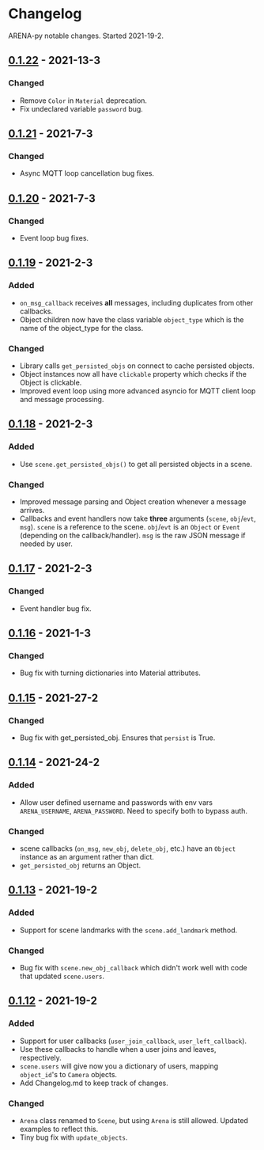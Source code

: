 # Changelog

ARENA-py notable changes. Started 2021-19-2.

## [0.1.22] - 2021-13-3
### Changed
- Remove `Color` in `Material` deprecation.
- Fix undeclared variable `password` bug.

## [0.1.21] - 2021-7-3
### Changed
- Async MQTT loop cancellation bug fixes.

## [0.1.20] - 2021-7-3
### Changed
- Event loop bug fixes.

## [0.1.19] - 2021-2-3
### Added
- `on_msg_callback` receives __all__ messages, including duplicates from other callbacks.
- Object children now have the class variable `object_type` which is the name of the object_type for the class.

### Changed
- Library calls `get_persisted_objs` on connect to cache persisted objects.
- Object instances now all have `clickable` property which checks if the Object is clickable.
- Improved event loop using more advanced asyncio for MQTT client loop and message processing.

## [0.1.18] - 2021-2-3
### Added
- Use `scene.get_persisted_objs()` to get all persisted objects in a scene.

### Changed
- Improved message parsing and Object creation whenever a message arrives.
- Callbacks and event handlers now take __three__ arguments (`scene`, `obj`/`evt`, `msg`). `scene` is a reference to the scene.
`obj`/`evt` is an `Object` or `Event` (depending on the callback/handler). `msg` is the raw JSON message if needed by user.

## [0.1.17] - 2021-2-3
### Changed
- Event handler bug fix.

## [0.1.16] - 2021-1-3
### Changed
- Bug fix with turning dictionaries into Material attributes.

## [0.1.15] - 2021-27-2
### Changed
- Bug fix with get_persisted_obj. Ensures that `persist` is True.

## [0.1.14] - 2021-24-2
### Added
- Allow user defined username and passwords with env vars `ARENA_USERNAME`, `ARENA_PASSWORD`. Need to
specify both to bypass auth.

### Changed
- scene callbacks (`on_msg`, `new_obj`, `delete_obj`, etc.) have an `Object` instance as an argument rather than dict.
- `get_persisted_obj` returns an Object.

## [0.1.13] - 2021-19-2
### Added
- Support for scene landmarks with the `scene.add_landmark` method.

### Changed
- Bug fix with `scene.new_obj_callback` which didn't work well with code that updated `scene.users`.

## [0.1.12] - 2021-19-2
### Added
- Support for user callbacks (`user_join_callback`, `user_left_callback`).
- Use these callbacks to handle when a user joins and leaves, respectively.
- `scene.users` will give now you a dictionary of users, mapping `object_id`'s to `Camera` objects.
- Add Changelog.md to keep track of changes.

### Changed
- `Arena` class renamed to `Scene`, but using `Arena` is still allowed. Updated examples to reflect this.
- Tiny bug fix with `update_objects`.

[0.1.22]: https://github.com/conix-center/ARENA-py/tree/ed54a9d33b0be93d6cc51ed2db7cd5de0248735d
[0.1.21]: https://github.com/conix-center/ARENA-py/tree/c5e561285ddd6135aa03974ab8b686ba74299520
[0.1.20]: https://github.com/conix-center/ARENA-py/tree/a8a2d11ea6718740e0fdaf299d1297ebd37c632f
[0.1.19]: https://github.com/conix-center/ARENA-py/tree/985111ab1e146c95b177338141760fafc909c1a0
[0.1.18]: https://github.com/conix-center/ARENA-py/tree/120b675928e7c8f215f3910e4157890944d0b2e8
[0.1.17]: https://github.com/conix-center/ARENA-py/tree/0a7897c89bd4a08c03c0c626601e4686cacc368c
[0.1.16]: https://github.com/conix-center/ARENA-py/tree/8e42dac35a9de7a6b610a1b6663606d1adf1a17e
[0.1.15]: https://github.com/conix-center/ARENA-py/tree/e8182f476ebdb9c2878e16cefea9671a6f5c49f6
[0.1.14]: https://github.com/conix-center/ARENA-py/tree/d4c2d6627f38bd05264dd2a2da3f852648e5ee39
[0.1.13]: https://github.com/conix-center/ARENA-py/tree/589f095dab1f31acd3662b1283af7cded2197b08
[0.1.12]: https://github.com/conix-center/ARENA-py/tree/1c66c37a8fb8c37a15650bc26924ae7a44606903
